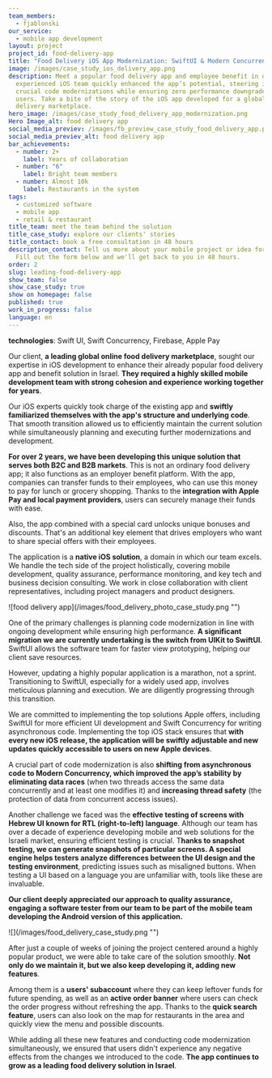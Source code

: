 ```yaml
---
team_members:
  - fjablonski
our_service:
  - mobile app development
layout: project
project_id: food-delivery-app
title: "Food Delivery iOS App Modernization: SwiftUI & Modern Concurrency Migrations"
image: /images/case_study_ios_delivery_app.png
description: Meet a popular food delivery app and employee benefit in one. Our
  experienced iOS team quickly enhanced the app’s potential, steering it through
  crucial code modernizations while ensuring zero performance downgrades for
  users. Take a bite of the story of the iOS app developed for a global food
  delivery marketplace.
hero_image: /images/case_study_food_delivery_app_modernization.png
Hero Image_alt: food delivery app
social_media_previev: /images/fb_preview_case_study_food_delivery_app.png
social_media_previev_alt: food delivery app
bar_achievements:
  - number: 2+
    label: Years of collaboration
  - number: "6"
    label: Bright team members
  - number: Almost 10k
    label: Restaurants in the system
tags:
  - customized software
  - mobile app
  - retail & restaurant
title_team: meet the team behind the solution
title_case_study: explore our clients' stories
title_contact: book a free consultation in 48 hours
description_contact: Tell us more about your mobile project or idea for an app.
  Fill out the form below and we'll get back to you in 48 hours.
order: 2
slug: leading-food-delivery-app
show_team: false
show_case_study: true
show on homepage: false
published: true
work_in_progress: false
language: en
---
```

<TitleWithIcon sectionTitle="technologies" titleIcon="/images/skills.svg" titleIconAlt="technologies" />

<Gallery images='[{"src":"/images/swift_icon_stack.svg","alt":"Swift"},{"src":"/images/firebase_logo_stack_new.svg","alt":"Firebase"},{"src":"/images/applepay.svg","alt":"Apple Pay"},{"src":"/images/sentry.svg","alt":"Sentry"}]' />

**technologies**: Swift UI, Swift Concurrency, Firebase, Apple Pay

<TitleWithIcon sectionTitle="problem: finding a cohesive iOS development team" titleIcon="/images/icon_title_about.svg" titleIconAlt="problem" />

Our client, **a leading global online food delivery marketplace**, sought our expertise in iOS development to enhance their already popular food delivery app and benefit solution in Israel. **They required a highly skilled mobile development team with strong cohesion and experience working together for years**.

Our iOS experts quickly took charge of the existing app and **swiftly familiarized themselves with the app's structure and underlying code**. That smooth transition allowed us to efficiently maintain the current solution while simultaneously planning and executing further modernizations and development.

<TitleWithIcon sectionTitle="the solution: food delivery app serving two different groups" titleIcon="/images/flag.png" titleIconAlt="the solution" />

**For over 2 years, we have been developing this unique solution that serves both B2C and B2B markets**. This is not an ordinary food delivery app; it also functions as an employer benefit platform. With the app, companies can transfer funds to their employees, who can use this money to pay for lunch or grocery shopping. Thanks to the **integration with Apple Pay and local payment providers**, users can securely manage their funds with ease.

Also, the app combined with a special card unlocks unique bonuses and discounts. That's an additional key element that drives employers who want to share special offers with their employees.

The application is a **native iOS solution**, a domain in which our team excels. We handle the tech side of the project holistically, covering mobile development, quality assurance, performance monitoring, and key tech and business decision consulting. We work in close collaboration with client representatives, including project managers and product designers.

<div className="image">![food delivery app](/images/food_delivery_photo_case_study.png "")</div>

<TitleWithIcon sectionTitle="challenge: user-friendly code modernization with migration from UIKit to SwiftUI" titleIcon="/images/gearwheel.svg" titleIconAlt="challenge" />

One of the primary challenges is planning code modernization in line with ongoing development while ensuring high performance. **A significant migration we are currently undertaking is the switch from UIKit to SwiftUI**. SwiftUI allows the software team for faster view prototyping, helping our client save resources.

However, updating a highly popular application is a marathon, not a sprint. Transitioning to SwiftUI, especially for a widely used app, involves meticulous planning and execution. We are diligently progressing through this transition.

We are committed to implementing the top solutions Apple offers, including SwiftUI for more efficient UI development and Swift Concurrency for writing asynchronous code. Implementing the top iOS stack ensures that **with every new iOS release, the application will be swiftly adjustable and new updates quickly accessible to users on new Apple devices**.

A crucial part of code modernization is also **shifting from asynchronous code to Modern Concurrency, which improved the app’s stability by eliminating data races** (when two threads access the same data concurrently and at least one modifies it) and **increasing thread safety** (the protection of data from concurrent access issues).

Another challenge we faced was the **effective testing of screens with Hebrew UI known for RTL (right-to-left) language**. Although our team has over a decade of experience developing mobile and web solutions for the Israeli market, ensuring efficient testing is crucial. T**hanks to snapshot testing, we can generate snapshots of particular screens. A special engine helps testers analyze differences between the UI design and the testing environment**, predicting issues such as misaligned buttons. When testing a UI based on a language you are unfamiliar with, tools like these are invaluable. 

**Our client deeply appreciated our approach to quality assurance, engaging a software tester from our team to be part of the mobile team developing the Android version of this application.**

<div className="image">![](/images/food_delivery_case_study.png "")</div>

<TitleWithIcon sectionTitle="the result: scaling leading food delivery solution" titleIcon="/images/icon_result_svg.svg" titleIconAlt="the results of the collaboration" />

After just a couple of weeks of joining the project centered around a highly popular product, we were able to take care of the solution smoothly. **Not only do we maintain it, but we also keep developing it, adding new features**.

Among them is a **users' subaccount** where they can keep leftover funds for future spending, as well as an **active order banner** where users can check the order progress without refreshing the app. Thanks to the **quick search feature**, users can also look on the map for restaurants in the area and quickly view the menu and possible discounts.

While adding all these new features and conducting code modernization simultaneously, we ensured that users didn't experience any negative effects from the changes we introduced to the code. **The app continues to grow as a leading food delivery solution in Israel**.